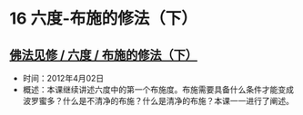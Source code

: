 # 16 六度-布施的修法（下）

## [佛法见修 / 六度 / 布施的修法（下）](https://www.fohuifayu.com/index.php/huideng-jiangtang/fofa-jianxiu/liu-du/749-l12016)

- 时间：2012年4月02日
- 概述：本课继续讲述六度中的第一个布施度。布施需要具备什么条件才能变成波罗蜜多？什么是不清净的布施？什么是清净的布施？本课一一进行了阐述。